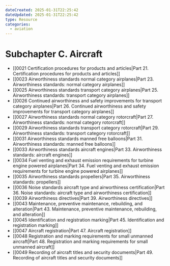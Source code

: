 ```yaml
---
dateCreated: 2025-01-31T22:25:42
dateUpdated: 2025-01-31T22:25:42
type: Resource
categories:
  - aviation
---
```


# Subchapter C. Aircraft

- [[0021 Certification procedures for products and articles|Part 21. Certification procedures for products and articles]]
- [[0023 Airworthiness standards  normal category airplanes|Part 23. Airworthiness standards: normal category airplanes]]
- [[0025 Airworthiness standards  transport category airplanes|Part 25. Airworthiness standards: transport category airplanes]]
- [[0026 Continued airworthiness and safety improvements for transport category airplanes|Part 26. Continued airworthiness and safety improvements for transport category airplanes]]
- [[0027 Airworthiness standards  normal category rotorcraft|Part 27. Airworthiness standards: normal category rotorcraft]]
- [[0029 Airworthiness standards  transport category rotorcraft|Part 29. Airworthiness standards: transport category rotorcraft]]
- [[0031 Airworthiness standards  manned free balloons|Part 31. Airworthiness standards: manned free balloons]]
- [[0033 Airworthiness standards  aircraft engines|Part 33. Airworthiness standards: aircraft engines]]
- [[0034 Fuel venting and exhaust emission requirements for turbine engine powered airplanes|Part 34. Fuel venting and exhaust emission requirements for turbine engine powered airplanes]]
- [[0035 Airworthiness standards  propellers|Part 35. Airworthiness standards: propellers]]
- [[0036 Noise standards  aircraft type and airworthiness certification|Part 36. Noise standards: aircraft type and airworthiness certification]]
- [[0039 Airworthiness directives|Part 39. Airworthiness directives]]
- [[0043 Maintenance, preventive maintenance, rebuilding, and alteration|Part 43. Maintenance, preventive maintenance, rebuilding, and alteration]]
- [[0045 Identification and registration marking|Part 45. Identification and registration marking]]
- [[0047 Aircraft registration|Part 47. Aircraft registration]]
- [[0048 Registration and marking requirements for small unmanned aircraft|Part 48. Registration and marking requirements for small unmanned aircraft]]
- [[0049 Recording of aircraft titles and security documents|Part 49. Recording of aircraft titles and security documents]]